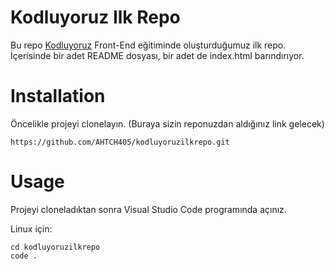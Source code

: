 # Kodluyoruz Ilk Repo

Bu repo [Kodluyoruz](https://www.kodluyoruz.org/) Front-End eğitiminde oluşturduğumuz ilk repo. İçerisinde bir adet
README dosyası, bir adet de index.html barındırıyor.

# Installation

Öncelikle projeyi clonelayın. (Buraya sizin reponuzdan aldığınız link gelecek)


```https://github.com/AHTCH405/kodluyoruzilkrepo.git```

# Usage

Projeyi cloneladıktan sonra Visual Studio Code programında açınız.

Linux için:

    cd kodluyoruzilkrepo
    code .